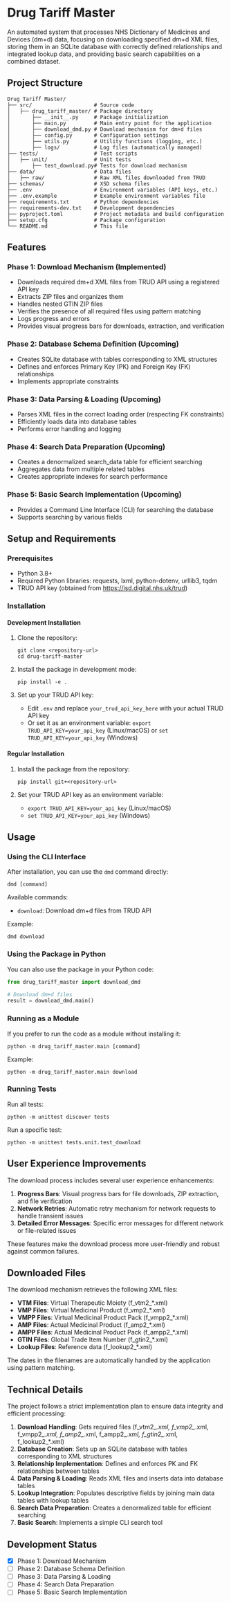 # Drug Tariff Master

An automated system that processes NHS Dictionary of Medicines and Devices (dm+d) data, focusing on downloading specified dm+d XML files, storing them in an SQLite database with correctly defined relationships and integrated lookup data, and providing basic search capabilities on a combined dataset.

## Project Structure

```
Drug Tariff Master/
├── src/                    # Source code
│   ├── drug_tariff_master/ # Package directory
│       ├── __init__.py     # Package initialization
│       ├── main.py         # Main entry point for the application
│       ├── download_dmd.py # Download mechanism for dm+d files
│       ├── config.py       # Configuration settings
│       ├── utils.py        # Utility functions (logging, etc.)
│       ├── logs/           # Log files (automatically managed)
├── tests/                  # Test scripts
│   ├── unit/               # Unit tests
│       ├── test_download.py# Tests for download mechanism
├── data/                   # Data files
│   ├── raw/                # Raw XML files downloaded from TRUD
├── schemas/                # XSD schema files
├── .env                    # Environment variables (API keys, etc.)
├── .env.example            # Example environment variables file
├── requirements.txt        # Python dependencies
├── requirements-dev.txt    # Development dependencies
├── pyproject.toml          # Project metadata and build configuration
├── setup.cfg               # Package configuration
└── README.md               # This file
```

## Features

### Phase 1: Download Mechanism (Implemented)
- Downloads required dm+d XML files from TRUD API using a registered API key
- Extracts ZIP files and organizes them
- Handles nested GTIN ZIP files
- Verifies the presence of all required files using pattern matching
- Logs progress and errors
- Provides visual progress bars for downloads, extraction, and verification

### Phase 2: Database Schema Definition (Upcoming)
- Creates SQLite database with tables corresponding to XML structures
- Defines and enforces Primary Key (PK) and Foreign Key (FK) relationships
- Implements appropriate constraints

### Phase 3: Data Parsing & Loading (Upcoming)
- Parses XML files in the correct loading order (respecting FK constraints)
- Efficiently loads data into database tables
- Performs error handling and logging

### Phase 4: Search Data Preparation (Upcoming)
- Creates a denormalized search_data table for efficient searching
- Aggregates data from multiple related tables
- Creates appropriate indexes for search performance

### Phase 5: Basic Search Implementation (Upcoming)
- Provides a Command Line Interface (CLI) for searching the database
- Supports searching by various fields

## Setup and Requirements

### Prerequisites
- Python 3.8+
- Required Python libraries: requests, lxml, python-dotenv, urllib3, tqdm
- TRUD API key (obtained from https://isd.digital.nhs.uk/trud)

### Installation

#### Development Installation

1. Clone the repository:
   ```
   git clone <repository-url>
   cd drug-tariff-master
   ```

2. Install the package in development mode:
   ```
   pip install -e .
   ```

3. Set up your TRUD API key:
   - Edit `.env` and replace `your_trud_api_key_here` with your actual TRUD API key
   - Or set it as an environment variable: `export TRUD_API_KEY=your_api_key` (Linux/macOS) or `set TRUD_API_KEY=your_api_key` (Windows)

#### Regular Installation

1. Install the package from the repository:
   ```
   pip install git+<repository-url>
   ```

2. Set your TRUD API key as an environment variable:
   - `export TRUD_API_KEY=your_api_key` (Linux/macOS)
   - `set TRUD_API_KEY=your_api_key` (Windows)

## Usage

### Using the CLI Interface

After installation, you can use the `dmd` command directly:

```
dmd [command]
```

Available commands:
- `download`: Download dm+d files from TRUD API

Example:
```
dmd download
```

### Using the Package in Python

You can also use the package in your Python code:

```python
from drug_tariff_master import download_dmd

# Download dm+d files
result = download_dmd.main()
```

### Running as a Module

If you prefer to run the code as a module without installing it:

```
python -m drug_tariff_master.main [command]
```

Example:
```
python -m drug_tariff_master.main download
```

### Running Tests

Run all tests:
```
python -m unittest discover tests
```

Run a specific test:
```
python -m unittest tests.unit.test_download
```

## User Experience Improvements

The download process includes several user experience enhancements:

1. **Progress Bars**: Visual progress bars for file downloads, ZIP extraction, and file verification
2. **Network Retries**: Automatic retry mechanism for network requests to handle transient issues
3. **Detailed Error Messages**: Specific error messages for different network or file-related issues

These features make the download process more user-friendly and robust against common failures.

## Downloaded Files

The download mechanism retrieves the following XML files:

- **VTM Files**: Virtual Therapeutic Moiety (f_vtm2_*.xml)
- **VMP Files**: Virtual Medicinal Product (f_vmp2_*.xml)
- **VMPP Files**: Virtual Medicinal Product Pack (f_vmpp2_*.xml)
- **AMP Files**: Actual Medicinal Product (f_amp2_*.xml)
- **AMPP Files**: Actual Medicinal Product Pack (f_ampp2_*.xml)
- **GTIN Files**: Global Trade Item Number (f_gtin2_*.xml)
- **Lookup Files**: Reference data (f_lookup2_*.xml)

The dates in the filenames are automatically handled by the application using pattern matching.

## Technical Details

The project follows a strict implementation plan to ensure data integrity and efficient processing:

1. **Download Handling**: Gets required files (f_vtm2_*.xml, f_vmp2_*.xml, f_vmpp2_*.xml, f_amp2_*.xml, f_ampp2_*.xml, f_gtin2_*.xml, f_lookup2_*.xml)
2. **Database Creation**: Sets up an SQLite database with tables corresponding to XML structures
3. **Relationship Implementation**: Defines and enforces PK and FK relationships between tables
4. **Data Parsing & Loading**: Reads XML files and inserts data into database tables
5. **Lookup Integration**: Populates descriptive fields by joining main data tables with lookup tables
6. **Search Data Preparation**: Creates a denormalized table for efficient searching
7. **Basic Search**: Implements a simple CLI search tool

## Development Status

- [x] Phase 1: Download Mechanism
- [ ] Phase 2: Database Schema Definition
- [ ] Phase 3: Data Parsing & Loading
- [ ] Phase 4: Search Data Preparation
- [ ] Phase 5: Basic Search Implementation 